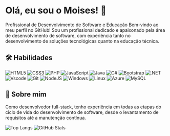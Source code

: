 
# Olá, eu sou o Moises! 👋
Profissional de Desenvolvimento de Software e Educação
Bem-vindo ao meu perfil no GitHub! Sou um profissional dedicado e apaixonado pela área de desenvolvimento de software, com experiência tanto no desenvolvimento de soluções tecnológicas quanto na educação técnica.


## 🛠 Habilidades

![HTML5](https://img.shields.io/badge/HTML5-E34F26?style=for-the-badge&logo=html5&logoColor=white)
![CSS3](https://img.shields.io/badge/CSS3-1572B6?style=for-the-badge&logo=css3&logoColor=white)
![PHP](https://img.shields.io/badge/PHP-777BB4?style=for-the-badge&logo=php&logoColor=white)
	![JavaScript](https://img.shields.io/badge/JavaScript-F7DF1E?style=for-the-badge&logo=javascriptlogoColor=black)
    ![Java](https://img.shields.io/badge/java-%23ED8B00.svg?style=for-the-badge&logo=openjdk&logoColor=white)
    ![C#](https://img.shields.io/badge/C%23-239120?style=for-the-badge&logo=c-sharp&logoColor=white)
    ![Bootstrap](https://img.shields.io/badge/-boostrap-0D1117?style=for-the-badge&logo=bootstrap&labelColor=0D1117)
    ![.NET](https://img.shields.io/badge/.NET-5C2D91?style=for-the-badge&logo=.net&logoColor=white)
    ![Vscode](https://img.shields.io/badge/Vscode-007ACC?style=for-the-badge&logo=visual-studio-code&logoColor=white)
    ![Git](https://img.shields.io/badge/GIT-E44C30?style=for-the-badge&logo=git&logoColor=white)
    ![NodeJS](https://img.shields.io/badge/node.js-6DA55F?style=for-the-badge&logo=node.js&logoColor=white)
    ![Windows](https://img.shields.io/badge/Windows-000?style=for-the-badge&logo=windows&logoColor=2CA5E0)
    ![Linux](https://img.shields.io/badge/Linux-000?style=for-the-badge&logo=linux&logoColor=FCC624)
    ![Azure](https://img.shields.io/badge/Azure-blue?style=for-the-badge&logo=microsoft%20azure&logoColor=blue&labelColor=FFFFFF&link=https%3A%2F%2Fimages.app.goo.gl%2FK7PN1jYJd57x4q7A8)
    ![MySQL](https://img.shields.io/badge/MySQL-00000F?style=for-the-badge&logo=mysql&logoColor=white)

## 🚀 Sobre mim
Como desenvolvedor full-stack, tenho experiência em todas as etapas do ciclo de vida do desenvolvimento de software, desde o levantamento de requisitos até a manutenção contínua.





![Top Langs](https://github-readme-stats-git-masterrstaa-rickstaa.vercel.app/api/top-langs/?username=Moises270298&bg_color=000&border_color=30A3DC&title_color=E94D5F&text_color=FFF)
![GitHub Stats](https://github-readme-stats.vercel.app/api?username=Moises270298&theme=transparent&bg_color=000&border_color=30A3DC&show_icons=true&icon_color=30A3DC&title_color=E94D5F&text_color=FFF)

